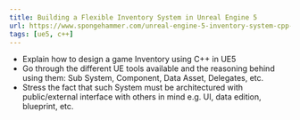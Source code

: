 ```yaml
---
title: Building a Flexible Inventory System in Unreal Engine 5
url: https://www.spongehammer.com/unreal-engine-5-inventory-system-cpp-guide/
tags: [ue5, c++]
---
```


- Explain how to design a game Inventory using C++ in UE5
- Go through the different UE tools available and the reasoning behind using them: Sub System, Component, Data Asset, Delegates, etc.
- Stress the fact that such System must be architectured with public/external interface with others in mind e.g. UI, data edition, blueprint, etc.
